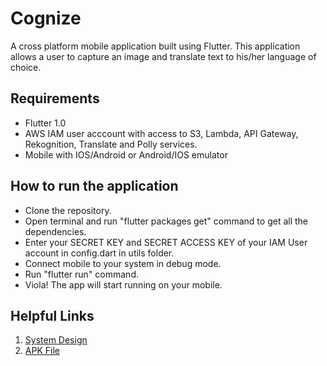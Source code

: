 # Cognize

A cross platform mobile application built using Flutter.
This application allows a user to capture an image and translate text to his/her language of choice.

## Requirements
* Flutter 1.0
* AWS IAM user acccount with access to S3, Lambda, API Gateway, Rekognition, Translate and Polly services.  
* Mobile with IOS/Android or Android/IOS emulator

## How to run the application
* Clone the repository.
* Open terminal and run "flutter packages get" command to get all the dependencies.
* Enter your SECRET KEY and SECRET ACCESS KEY of your IAM User account in config.dart in utils folder.
* Connect mobile to your system in debug mode.
* Run "flutter run" command.
* Viola! The app will start running on your mobile.

## Helpful Links
1. [System Design](https://drive.google.com/open?id=15LMmay_zPnrisKxQG2Vg725s8Bebw5Af)
2. [APK File](https://drive.google.com/drive/folders/1LUBNbP_QrMAOB4SJOKV_szM4ifhtu2cs)
